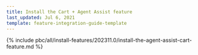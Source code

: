 ```yaml
---
title: Install the Cart + Agent Assist feature
last_updated: Jul 6, 2021
template: feature-integration-guide-template
---
```


{% include pbc/all/install-features/202311.0/install-the-agent-assist-cart-feature.md %} <!-- To edit, see /_includes/pbc/all/install-features/202311.0/install-the-agent-assist-cart-feature.md -->
